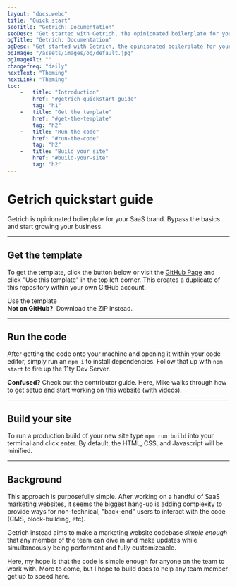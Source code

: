```yaml
---
layout: "docs.webc"
title: "Quick start"
seoTitle: "Getrich: Documentation"
seoDesc: "Get started with Getrich, the opinionated boilerplate for your SaaS brand."
ogTitle: "Getrich: Documentation"
ogDesc: "Get started with Getrich, the opinionated boilerplate for your SaaS brand."
ogImage: "/assets/images/og/default.jpg"
ogImageAlt: ""
changefreq: "daily"
nextText: "Theming"
nextLink: "Theming"
toc:
    -   title: "Introduction"
        href: "#getrich-quickstart-guide"
        tag: "h1"
    -   title: "Get the template"
        href: "#get-the-template"
        tag: "h2"
    -   title: "Run the code"
        href: "#run-the-code"
        tag: "h2"
    -   title: "Build your site"
        href: "#build-your-site"
        tag: "h2"
---
```


# Getrich quickstart guide

<p class="intro">Getrich is opinionated boilerplate for your SaaS brand. Bypass the basics and start growing your business.</p>

---

## Get the template

To get the template, click the button below or visit the [GitHub Page](https://github.com/stillingdesign/getrich) and click "Use this template" in the top left corner. This creates a duplicate of this repository within your own GitHub account.

<div class="flex flex-col justify-start md:flex-row md:items-center gap-16 mt-24">
    <link-btn href="https://github.com/new?template_name=getrich&template_owner=stillingdesign" class="size-md" target="_blank">
        Use the template
        <github slot="left" class="-mt-2 mr-4"></github>
    </link-btn>
    <div class="relative w-full flex items-center justify-center py-10 px-16 bg-middleground rounded-6 border border-headline/10 text-14/140">
        <strong>Not on GitHub?&nbsp;</strong> <link-txt class="variant-text" href="https://github.com/stillingdesign/getrich/archive/refs/heads/main.zip" target="_blank">Download the ZIP instead.</link-txt>
    </div>
</div>

---

## Run the code

After getting the code onto your machine and opening it within your code editor, simply run an `npm i` to install dependencies. Follow that up with `npm start` to fire up the <link-txt class="variant-text" href="https://www.11ty.dev/docs/dev-server/" target="_blank">11ty Dev Server.</link-txt>

<md-block>
    <strong>Confused?</strong> Check out the <link-txt class="variant-text" href="/docs/how-it-works/">contributor guide.</link-txt> Here, Mike walks through how to get setup and start working on this website (with videos).
</md-block>

---

## Build your site

To run a production build of your new site type `npm run build` into your terminal and click enter. By default, the HTML, CSS, and Javascript will be minified.

---

## Background

This approach is purposefully simple. After working on a handful of SaaS marketing websites, it seems the biggest hang-up is adding complexity to provide ways for non-technical, "back-end" users to interact with the code (CMS, block-building, etc).

Getrich instead aims to make a marketing website codebase _simple enough_ that any member of the team can dive in and make updates while simultaneously being performant and fully customizeable.

Here, my hope is that the code is simple enough for anyone on the team to work with. More to come, but I hope to build docs to help any team member get up to speed here.